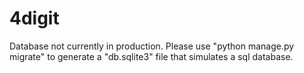# 4digit
Database not currently in production. Please use "python manage.py migrate" to generate a "db.sqlite3" file that simulates a sql database.
